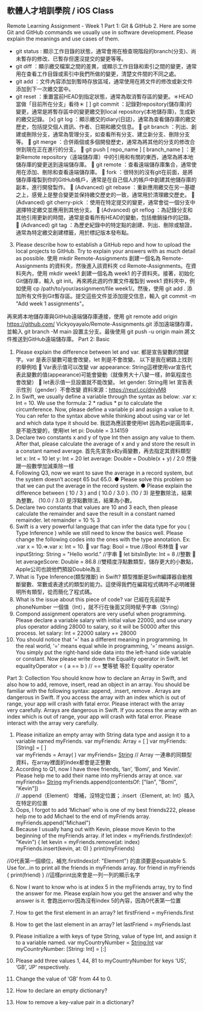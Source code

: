 ## 軟體人才培訓學院 / iOS Class
Remote Learning Assignment - Week 1
Part 1: Git & GitHub 
2. Here are some Git and GitHub commands we usually use in software development. Please explain the meanings and use cases of them. 
 -    git status : 顯示工作目錄的狀態，通常會用在檢查現階段的branch(分支)、尚未暫存的修改、已暫存但還沒提交的變更等等。
 -    git diff ：顯示繳交檔案之間的差異，或顯示工作目錄和索引之間的變更，通常用在查看工作目錄或索引中我們所做的變更，清楚文件間的不同之處。
 -    git add ：文件內容添加到暫時存放區域，通常使用在將文件的修改或新文件添加到下一次繳交當中。
 -    git reset ：重置當前HEAD到指定狀態，通常為取消暫存區的變更。＊HEAD 當做「目前所在分支」看待＊
 [ ]    git commit ：記錄對repository(儲存庫)的變更，通常是將暫存區中的變更繳交到local repository(本地儲存庫)，生成新的繳交記錄。
 [x]    git log ：顯示繳交的diary(日誌)，通常為查看儲存庫的繳交歷史，包括提交個人資訊、作者、日期和繳交信息。
    git branch ：列出、創建或刪除分支，通常為管理分支，如查看所有分支、建立新分支、刪除分支等。
    git merge ：合併兩個或多個開發歷史，通常為將其他的分支的修改合併到現在正在進行的分支。
    git push [ repo_name ] [ branch_name ] ：更新Remote repository（遠端儲存庫）中的引用和有關的東西，通常為將本地儲存庫的變更送到遠端儲存庫。
    git remote ：查看遠端儲存庫集合，通常使用在添加、刪除和查看遠端儲存庫。
    fork ：很特別的沒有git在前面，是將儲存庫複製到你的GitHub帳戶，通常是在自己個人的帳戶中創建其他儲存庫的副本，進行開發製作。
    (Advanced) git rebase ：重新應用繳交在另一基礎之上，感覺上是整合變更並保持繳交歷史的一致，通常用於清理繳交歷史。
    (Advanced) git cherry-pick ：使用在特定提交的變更，通常會從一個分支中選擇特定繳交並應用到其他分支。
    (Advanced) git reflog ：為記錄分支和其他引用更新的時間，通常是查看所有HEAD的變動，包括撤銷操作的記錄。
    (Advanced) git tag ：為歷史紀錄中的特定點的創建、列出、刪除或驗證，通常為特定繳交創建標籤，用於標記版本發布點。

3. Please describe how to establish a GitHub repo and how to upload the local projects to GitHub. Try to explain your answers with as much detail as possible.
使用 mkdir Remote-Assignments 創建一個名為 Remote-Assignments 的資料夾，然後進入該資料夾 cd Remote-Assignments。在資料夾內，使用 mkdir week1 創建一個名為 week1 的子資料夾。接著，初始化Git儲存庫，輸入 git init。再來將此週的作業文件複製到 week1 資料夾中，例如使用 cp /path/to/your/assignment/file week1/。然後，使用 git add . 添加所有文件到Git暫存區。提交這些文件並添加提交信息，輸入 git commit -m "Add week 1 assignments"。

再來將本地儲存庫與GitHub遠端儲存庫連接，使用 git remote add origin https://github.com/ Vickyoyayalo/Remote-Assignments.git 添加遠端儲存庫，並輸入 git branch -M main 設置主分支。最後使用 git push -u origin main 將文件推送到GitHub遠端儲存庫。
Part 2: Basic 
1.    Please explain the difference between let and var.
都是宣告變數的關鍵字。var 是表示變數可能會改變，let 則是不會改變。
以下是我在網路上找到的舉例哈
    Var表示值可以改變
var appearance: String這裡使用var宣告代表此變數的值(appearance)可能會變動（就像男大十八變一樣，帥氣程度也會改變）
    let表示值一旦設置就不能改變。
let gender: String用 let 宣告表示性別（gender）不會改變
資料來源：https://reurl.cc/dnjyM8
2.    In Swift, we usually define a variable through the syntax as below: 
.var x: Int = 10.
We use the formula: 2 * radius * pi to calculate the circumference. Now, please define a variable pi and assign a value to it. You can refer to the syntax above while thinking about using var or let and which data type it should be. 
我認為應該要使用let 因為若pi是圓周率，是不能改變的，使用let
let pi: Double = 3.14159
3.    Declare two constants x and y of type Int then assign any value to them. After that, please calculate the average of x and y and store the result in a constant named average.
首先先宣告x和y兩變數，再去指定其資料類型
let x: Int = 10
let y: Int = 20
let average: Double = Double(x + y) / 2.0
然後跟一般數學加減乘除一樣
4.    Following Q3, now we want to save the average in a record system, but the system doesn’t accept 65 but 65.0. 
● Please solve this problem so that we can put the average in the record system. 
● Please explain the difference between ( 10 / 3 ) and ( 10.0 / 3.0 ). 
(10 / 3) 是整數除法，結果為整數。
(10.0 / 3.0) 是浮點數除法，結果為小數。
5.    Declare two constants that values are 10 and 3 each, then please calculate the remainder and save the result in a constant named remainder. 
let remainder = 10 % 3
6.    Swift is a very powerful language that can infer the data type for you ( Type Inference ) while we still need to know the basics well. Please change the following codes into the ones with the type annotation. 
Ex: .var x = 10.=>.var x: Int = 10. 
    var flag: Bool = true  //Bool 布林值
    var inputString: String = "Hello world." //字串
    let bitsInByte: Int = 8 //整數
    let averageScore: Double = 86.8 //雙精度浮點數類型，儲存更大的小數點，Apple公司也說他們預設Double為主
7.    What is Type Inference(類型推斷) in Swift? 
類型推斷是Swift編譯器自動推斷變數、常數或表達式的類型的能力。這使得我們在編寫程式碼時不必明確聲明所有類型，從而簡化了程式碼。
8.    What is the issue about this piece of code? 
var 已經在先前賦予phoneNumber 一個值（Int），就不行在後面又同時賦予字串（String）
9.    Compond assignment operators are very useful when programming. Please declare a variable salary with initial value 22000, and use unary plus operator adding 28000 to salary, so it will be 50000 after this process. 
let salary: Int = 22000
salary += 28000 
10.    You should notice that ‘=’ has a different meaning in programming. In the real world, ‘=’ means equal while in programming, ‘=’ means assign. You simply put the right-hand side data into the left-hand side variable or constant. Now please write down the Equality operator in Swift. 
let equalityOperator = ( a == b )  // == 雙等號 等於 Equality operator

Part 3: Collection 
You should know how to declare an Array in Swift, and also how to add, remove, insert, read an object in an array. You should be familiar with the following syntax: append, .insert, remove . 
Arrays are dangerous in Swift. If you access the array with an index which is out of range, your app will crash with fatal error. Please interact with the array very carefully. 
Arrays are dangerous in Swift. If you access the array with an index which is out of range, your app will crash with fatal error. Please interact with the array very carefully. 
1.    Please initialize an empty array with String data type and assign it to a variable named myFriends.
var myFriends: Array<String> = [ ]
var myFriends: [String] = [ ]   
var myFriends = Array<String>( )
var myFriends= [String]( )
// Array 一連串的同類型<Element>資料，在array裡面的index都會是正整數
2.    According to Q1, now I have three friends, ‘Ian’, ‘Bomi’, and ‘Kevin’. Please help me to add their name into myFriends array at once. 
var myFriends= [String]( )
myFriends.append(contentsOf: ["Ian", "Bomi", "Kevin"])  
// .append（Element） 增補，沒特定位置；.insert（Element, at: Int）插入在特定的位置
3.    Oops, I forgot to add ‘Michael’ who is one of my best friends222, please help me to add Michael to the end of myFriends array. 
myFriends.append("Michael")
4.    Because I usually hang out with Kevin, please move Kevin to the beginning of the myFriends array. 
if let index = myFriends.firstIndex(of: "Kevin") {
    let kevin = myFriends.remove(at: index)
    myFriends.insert(kevin, at: 0)
}
print(myFriends)
 
//0代表第一個順位，補充.firstIndex(of: "Element") 的直須要是equatable
5.    Use for...in to print all the friends in myFriends array. 
for friend in myFriends {
    print(friend)
}
//這樣print出來會是一列一列的顯示名字
 
6.    Now I want to know who is at index 5 in the myFriends array, try to find the answer for me. Please explain how you get the answer and why the answer is it. 
會跑出error因為沒有index 5的內容，因為0代表第一位置
7.    How to get the first element in an array? 
let firstFriend = myFriends.first
8.    How to get the last element in an array? 
let lastFriend = myFriends.last
9.    Please initialize a with keys of type String, value of type Int, and assign it to a variable named. 
var myCountryNumber = [String:Int]()
var myCountryNumber: [String: Int] = [:]
10.    Please add three values 1, 44, 81 to myCountryNumber for keys ‘US’, ‘GB’, ‘JP’ respectively. 

11.    Change the value of ‘GB’ from 44 to 0. 
12.    How to declare an empty dictionary? 
13.    How to remove a key-value pair in a dictionary? 

